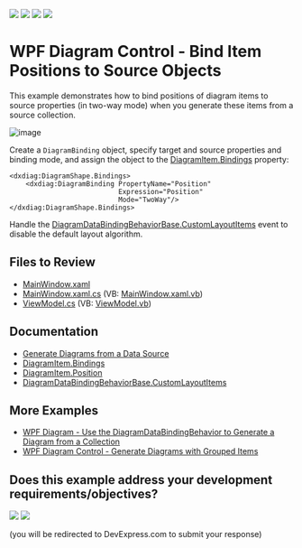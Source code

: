 <!-- default badges list -->
![](https://img.shields.io/endpoint?url=https://codecentral.devexpress.com/api/v1/VersionRange/397543311/21.1.5%2B)
[![](https://img.shields.io/badge/Open_in_DevExpress_Support_Center-FF7200?style=flat-square&logo=DevExpress&logoColor=white)](https://supportcenter.devexpress.com/ticket/details/T1022650)
[![](https://img.shields.io/badge/📖_How_to_use_DevExpress_Examples-e9f6fc?style=flat-square)](https://docs.devexpress.com/GeneralInformation/403183)
[![](https://img.shields.io/badge/💬_Leave_Feedback-feecdd?style=flat-square)](#does-this-example-address-your-development-requirementsobjectives)
<!-- default badges end -->

# WPF Diagram Control - Bind Item Positions to Source Objects

This example demonstrates how to bind positions of diagram items to source properties (in two-way mode) when you generate these items from a source collection.

![image](https://github.com/DevExpress-Examples/wpf-diagram-bind-item-positions-to-source-objects/assets/65009440/e6834f83-f489-4c2b-b197-b9fb30335f27)

Create a `DiagramBinding` object, specify target and source properties and binding mode, and assign the object to the [DiagramItem.Bindings](https://docs.devexpress.com/WPF/DevExpress.Xpf.Diagram.DiagramItem.Bindings) property:

```xaml
<dxdiag:DiagramShape.Bindings>
    <dxdiag:DiagramBinding PropertyName="Position"
                           Expression="Position"
                           Mode="TwoWay"/>
</dxdiag:DiagramShape.Bindings>
```

Handle the [DiagramDataBindingBehaviorBase.CustomLayoutItems](https://docs.devexpress.com/WPF/DevExpress.Xpf.Diagram.DiagramDataBindingBehaviorBase.CustomLayoutItems) event to disable the default layout algorithm.

## Files to Review

* [MainWindow.xaml](./CS/dxSample/MainWindow.xaml)
* [MainWindow.xaml.cs](./CS/dxSample/MainWindow.xaml.cs) (VB: [MainWindow.xaml.vb](./VB/dxSample/MainWindow.xaml.vb))
* [ViewModel.cs](./CS/dxSample/ViewModel.cs) (VB: [ViewModel.vb](./VB/dxSample/ViewModel.vb))

## Documentation

* [Generate Diagrams from a Data Source](https://docs.devexpress.com/WPF/118578/controls-and-libraries/diagram-control/data-binding/generating-diagrams-from-a-data-source)
* [DiagramItem.Bindings](https://docs.devexpress.com/WPF/DevExpress.Xpf.Diagram.DiagramItem.Bindings)
* [DiagramItem.Position](https://docs.devexpress.com/WPF/DevExpress.Xpf.Diagram.DiagramItem.Position)
* [DiagramDataBindingBehaviorBase.CustomLayoutItems](https://docs.devexpress.com/WPF/DevExpress.Xpf.Diagram.DiagramDataBindingBehaviorBase.CustomLayoutItems)

## More Examples

* [WPF Diagram - Use the DiagramDataBindingBehavior to Generate a Diagram from a Collection](https://github.com/DevExpress-Examples/wpf-diagram-use-diagramdatabindingbehavior-to-generate-diagram-from-collection)
* [WPF Diagram Control - Generate Diagrams with Grouped Items](https://github.com/DevExpress-Examples/wpf-generate-diagram-with-grouped-items)
<!-- feedback -->
## Does this example address your development requirements/objectives?

[<img src="https://www.devexpress.com/support/examples/i/yes-button.svg"/>](https://www.devexpress.com/support/examples/survey.xml?utm_source=github&utm_campaign=wpf-diagram-bind-item-positions-to-source-objects&~~~was_helpful=yes) [<img src="https://www.devexpress.com/support/examples/i/no-button.svg"/>](https://www.devexpress.com/support/examples/survey.xml?utm_source=github&utm_campaign=wpf-diagram-bind-item-positions-to-source-objects&~~~was_helpful=no)

(you will be redirected to DevExpress.com to submit your response)
<!-- feedback end -->
